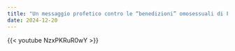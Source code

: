```yaml
---
title: "Un messaggio profetico contro le “benedizioni” omosessuali di Francesco"
date: 2024-12-20
---
```


{{< youtube NzxPKRuR0wY >}}
